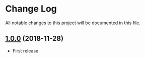 # Change Log

All notable changes to this project will be documented in this file.

## [1.0.0](https://github.com/airbus-cyber/graylog-plugin-aggregation-count/tree/1.0.0) (2018-11-28)

* First release
